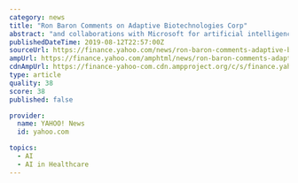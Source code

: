 ```yaml
---
category: news
title: "Ron Baron Comments on Adaptive Biotechnologies Corp"
abstract: "and collaborations with Microsoft for artificial intelligence and machine learning and Genentech for drug development. The company boasts an outstanding management team led by co-founders Chad and ..."
publishedDateTime: 2019-08-12T22:57:00Z
sourceUrl: https://finance.yahoo.com/news/ron-baron-comments-adaptive-biotechnologies-225757477.html
ampUrl: https://finance.yahoo.com/amphtml/news/ron-baron-comments-adaptive-biotechnologies-225757477.html
cdnAmpUrl: https://finance-yahoo-com.cdn.ampproject.org/c/s/finance.yahoo.com/amphtml/news/ron-baron-comments-adaptive-biotechnologies-225757477.html
type: article
quality: 38
score: 38
published: false

provider:
  name: YAHOO! News
  id: yahoo.com

topics:
  - AI
  - AI in Healthcare
---
```

